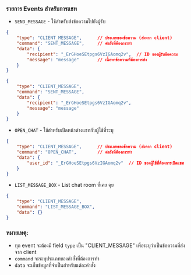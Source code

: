 ### รายการ Events สำหรับการแชท

- `SEND_MESSAGE` - ใช้สำหรับส่งข้อความไปยังผู้รับ
```json
{
    "type": "CLIENT_MESSAGE",      // ประเภทของข้อความ (ส่งจาก client)
    "command": "SENT_MESSAGE",     // คำสั่งที่ต้องการทำ
    "data": {
        "recipient": "_ErGHoeSEtpgs6VzIGAomq2v",  // ID ของผู้รับข้อความ
        "message": "message"       // เนื้อหาข้อความที่ต้องการส่ง
    }
}
```
```json
{
    "type": "CLIENT_MESSAGE",
    "command": "SENT_MESSAGE",
    "data": {
        "recipient": "_ErGHoeSEtpgs6VzIGAomq2v",
        "message": "message"
    }
}
```

- `OPEN_CHAT` - ใช้สำหรับเปิดหน้าต่างแชทกับผู้ใช้ที่ระบุ
```json
{
    "type": "CLIENT_MESSAGE",      // ประเภทของข้อความ (ส่งจาก client)
    "command": "OPEN_CHAT",        // คำสั่งที่ต้องการทำ
    "data": {
        "user_id": "_ErGHoeSEtpgs6VzIGAomq2v"  // ID ของผู้ใช้ที่ต้องการเปิดแชท
    }
}
```


- `LIST_MESSAGE_BOX` - List chat room ที่เคย คุย
```json
{
    "type": "CLIENT_MESSAGE",
    "command": "LIST_MESSAGE_BOX",
    "data": {}
}
```


### หมายเหตุ:
- ทุก event จะต้องมี field `type` เป็น "CLIENT_MESSAGE" เพื่อระบุว่าเป็นข้อความที่ส่งจาก client
- `command` จะระบุประเภทของคำสั่งที่ต้องการทำ
- `data` จะเก็บข้อมูลที่จำเป็นสำหรับแต่ละคำสั่ง
